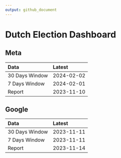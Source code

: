 ```yaml
---
output: github_document
---
```


# Dutch Election Dashboard



## Meta


|Data           |Latest     |
|:--------------|:----------|
|30 Days Window |2024-02-02 |
|7 Days Window  |2024-02-01 |
|Report         |2023-11-10 |

## Google


|Data           |Latest     |
|:--------------|:----------|
|30 Days Window |2023-11-11 |
|7 Days Window  |2023-11-11 |
|Report         |2023-11-14 |
